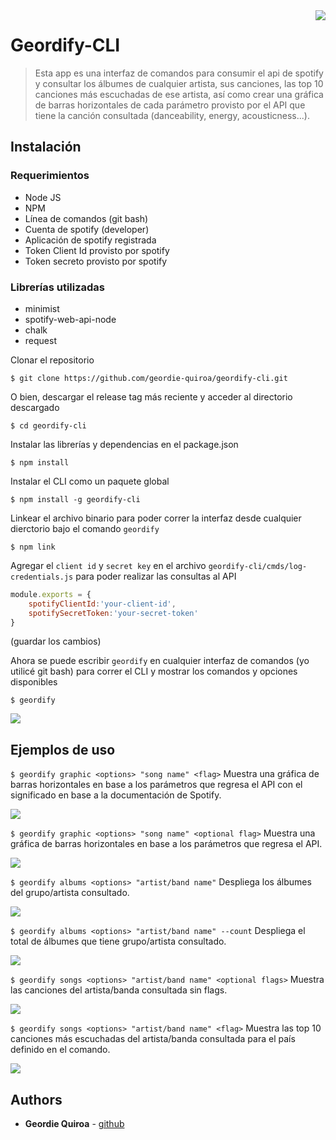 <img src="icon.png" align="right" />

# Geordify-CLI

> Esta app es una interfaz de comandos para consumir el api de spotify y consultar los álbumes de cualquier artista, sus canciones, las top 10 canciones más escuchadas de ese artista, así como crear una gráfica de barras horizontales de cada parámetro provisto por el API que tiene la canción consultada (danceability, energy, acousticness...). 

## Instalación
### Requerimientos
* Node JS
* NPM
* Línea de comandos (git bash)
* Cuenta de spotify (developer)
* Aplicación de spotify registrada
* Token Client Id provisto por spotify
* Token secreto provisto por spotify 

### Librerías utilizadas
* minimist
* spotify-web-api-node
* chalk
* request

Clonar el repositorio

`$ git clone https://github.com/geordie-quiroa/geordify-cli.git`

O bien, descargar el release tag más reciente y acceder al directorio descargado

`$ cd geordify-cli`

Instalar las librerías y dependencias en el package.json

`$ npm install`

Instalar el CLI como un paquete global

`$ npm install -g geordify-cli`

Linkear el archivo binario para poder correr la interfaz desde cualquier dierctorio bajo el comando `geordify`

 `$ npm link`

Agregar el `client id` y `secret key` en el archivo  `geordify-cli/cmds/log-credentials.js` para poder realizar las consultas al API

```javascript
module.exports = {
    spotifyClientId:'your-client-id',
    spotifySecretToken:'your-secret-token'
}
``` 

(guardar los cambios)

Ahora se puede escribir `geordify` en cualquier interfaz de comandos (yo utilicé git bash) para correr el CLI y mostrar los comandos y opciones disponibles

`$ geordify`

![](https://github.com/geordie-quiroa/geordify-cli/blob/master/geordifyHelp.png)

## Ejemplos de uso

`$ geordify graphic <options> "song name" <flag>` Muestra una gráfica de barras horizontales en base a los parámetros que regresa el API con el significado en base a la documentación de Spotify.

![](https://github.com/geordie-quiroa/geordify-cli/blob/master/exampleGraphicWithFlag.png)

`$ geordify graphic <options> "song name" <optional flag>` Muestra una gráfica de barras horizontales en base a los parámetros que regresa el API.

![](https://github.com/geordie-quiroa/geordify-cli/blob/master/exampleGraphicNoFlag.png)

`$ geordify albums <options> "artist/band name"` Despliega los álbumes del grupo/artista consultado.

![](https://github.com/geordie-quiroa/geordify-cli/blob/master/geordifyAlbumsExample.png)

`$ geordify albums <options> "artist/band name" --count` Despliega el total de álbumes que tiene grupo/artista consultado.

![](https://github.com/geordie-quiroa/geordify-cli/blob/master/geordifyAlbumsExample.png)

`$ geordify songs <options> "artist/band name" <optional flags>` Muestra las canciones del artista/banda consultada sin flags.

![](https://github.com/geordie-quiroa/geordify-cli/blob/master/geordifySongsNoFlags.png)

`$ geordify songs <options> "artist/band name" <flag>` Muestra las top 10 canciones más escuchadas del artista/banda consultada para el país definido en el comando.

![](https://github.com/geordie-quiroa/geordify-cli/blob/master/geordifySongsWithFlags.png)

## Authors

* **Geordie Quiroa** - [github](https://github.com/geordie-quiroa)
